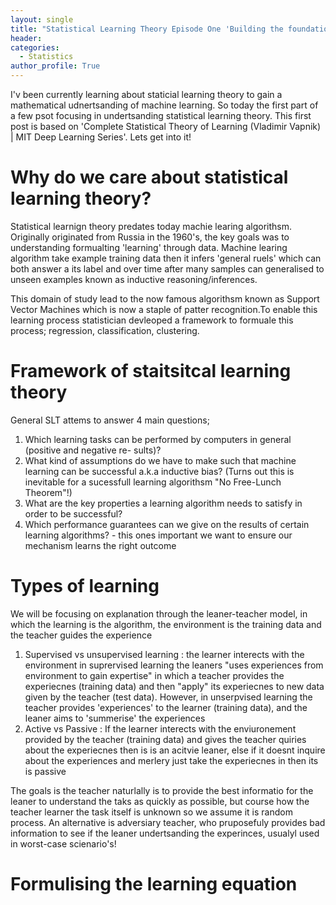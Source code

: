 ```yaml
---
layout: single
title: "Statistical Learning Theory Episode One 'Building the foundation' "
header:
categories:
  - Statistics
author_profile: True
---
```

I'v been currently learning about staticial learning theory to gain a mathematical udnertsanding of machine learning. So today the first part of a few psot focusing in undertsanding statistical learning theory. This first post is based on 'Complete Statistical Theory of Learning (Vladimir Vapnik) | MIT Deep Learning Series'. Lets get into it!

# Why do we care about statistical learning theory? 

Statistical learnign theory predates today machie learing algorithsm. Originally originated from Russia in the 1960's, the key goals was to understanding formualting 'learning' through data. Machine learing algorithm take example training data then it infers 'general ruels' which can both answer a its label and over time after many samples can generalised to unseen examples known as inductive reasoning/inferences. 

This domain of study lead to the now famous algorithsm known as Support Vector Machines which is now a staple of patter recognition.To enable this learning process statistician devleoped a framework to formuale this process; regression, classification, clustering. 

# Framework of staitsitcal learning theory 

General SLT attems to answer 4 main questions; 

1. Which learning tasks can be performed by computers in general (positive and negative re- sults)?
2. What kind of assumptions do we have to make such that machine learning can be successful a.k.a inductive bias? (Turns out this is inevitable for a sucessfull learning algorithsm "No Free-Lunch Theorem"!)
3. What are the key properties a learning algorithm needs to satisfy in order to be successful?
4. Which performance guarantees can we give on the results of certain learning algorithms? - this ones important we want to ensure our mechanism learns the right outcome 

# Types of learning 

We will be focusing on explanation through the leaner-teacher model, in which the learning is the algorithm, the environment is the training data and the teacher guides the experience
1. Supervised vs unsupervised learning : the learner interects with the environment in suprervised learning the leaners "uses experiences from environment to gain expertise" in which a teacher provides the experiecnes (training data) and then "apply" its experiecnes to new data given by the teacher (test data). However, in unserpvised learning the teacher provides 'experiences' to the learner (training data), and the leaner aims to 'summerise' the experiences
2. Active vs Passive : If the learner interects with the enviuronement provided by the teacher (training data) and gives the teacher quiries about the experiecnes then is is an acitvie leaner, else if it doesnt inquire about the experiences and merlery just take the experiecnes in then its is passive 

The goals is the teacher naturlally is to provide the best informatio for the leaner to understand the taks as quickly as possible, but course how the teacher learner the task itself is unknown so we assume it is random process. An alternative is adversiary teacher, who pruposefuly provides bad information to see if the leaner undertsanding the experinces, usualyl used in worst-case scienario's!

# Formulising the learning equation 